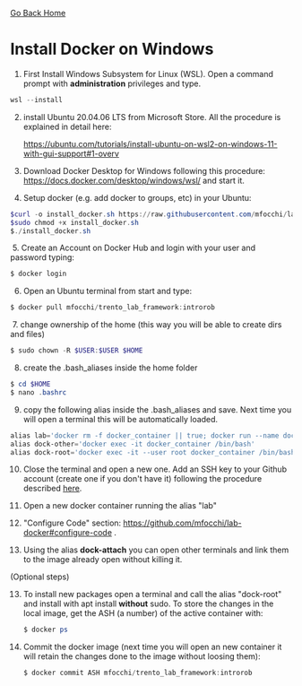 [Go Back Home](Home)

Install Docker on Windows 
================================================================================

1. First Install  Windows Subsystem for Linux (WSL). Open a command prompt with **administration** privileges and type. 

``` powershell
wsl --install
```

2. install Ubuntu 20.04.06 LTS from Microsoft Store. All the procedure is explained in detail here:

   https://ubuntu.com/tutorials/install-ubuntu-on-wsl2-on-windows-11-with-gui-support#1-overv

3. Download Docker Desktop for Windows following this procedure: https://docs.docker.com/desktop/windows/wsl/ and start it.

4. Setup docker (e.g. add docker to groups, etc) in your Ubuntu:

```powershell
$curl -o install_docker.sh https://raw.githubusercontent.com/mfocchi/lab-docker/master/install_docker.sh
$sudo chmod +x install_docker.sh
$./install_docker.sh
```

​	5. Create an Account on Docker Hub and login with your user and password typing:

```powershell
$ docker login
```

6. Open an Ubuntu terminal from start and type:

```powershell
$ docker pull mfocchi/trento_lab_framework:introrob
```

​    7. change ownership of the home (this way you will be able to create dirs and files)

```powershell
$ sudo chown -R $USER:$USER $HOME
```

8. create the .bash_aliases inside the home folder

```powershell
$ cd $HOME
$ nano .bashrc
```

9. copy the following alias inside the .bash_aliases and save. Next time you will open a terminal this will be automatically loaded. 

```powershell
alias lab='docker rm -f docker_container || true; docker run --name docker_container   --user $(id -u):$(id -g)  --workdir="/home/$USER" --volume="/etc/group:/etc/group:ro"   --volume="/etc/shadow:/etc/shadow:ro"  --volume="/etc/passwd:/etc/passwd:ro" --device=/dev/dri:/dev/dri  -e "QT_X11_NO_MITSHM=1" --network=host -it  --volume "/tmp/.X11-unix:/tmp/.X11-unix:rw" --volume $HOME/trento_lab_home:$HOME --env=HOME --env=USER  --privileged  -e SHELL -e "DISPLAY=:0.0" -e DOCKER=1  --entrypoint /bin/bash mfocchi/trento_lab_framework:introrob'
alias dock-other='docker exec -it docker_container /bin/bash'
alias dock-root='docker exec -it --user root docker_container /bin/bash'
```

10. Close the terminal and open a new one. Add an SSH key to your Github account (create one if you don't have it) following the procedure described   [here](https://github.com/mfocchi/lab-docker/blob/master/install_docker.md).

11. Open a new docker container running the alias "lab"

12. "Configure Code" section: https://github.com/mfocchi/lab-docker#configure-code . 
13. Using the alias **dock-attach** you can open other terminals and link them to the image already open without killing it.



(Optional steps)

13. To install new packages open a terminal and call the alias "dock-root" and install with apt install **without** sudo. To store the changes in the local image, get the ASH (a number) of the active container with:

    ```powershell
    $ docker ps 
    ```

14. Commit the docker image (next time you will open an new container it will retain the changes done to the image without loosing them):

    ```powershell
    $ docker commit ASH mfocchi/trento_lab_framework:introrob
    ```
    
    